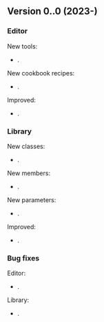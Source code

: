 ## Version 0..0 (2023-)

### Editor
New tools:
- .

New cookbook recipes:
- .

Improved:
- .

### Library
New classes:
- .

New members:
- .

New parameters:
- .

Improved:
- .

### Bug fixes

Editor:
- .

Library:
- .

